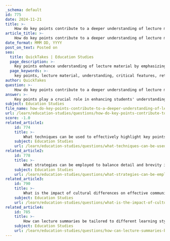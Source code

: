 ```yaml
---
_schema: default
id: 775
date: 2024-11-21
title: >-
    How do key points contribute to a deeper understanding of lecture material?
article_title: >-
    How do key points contribute to a deeper understanding of lecture material?
date_format: MMM DD, YYYY
post_on_text: Posted on
seo:
  title: QuickTakes | Education Studies
  page_description: >-
    Key points enhance understanding of lecture material by emphasizing critical concepts, facilitating retention, reducing cognitive overload, encouraging active learning, providing reference for review, and promoting contextual understanding.
  page_keywords: >-
    key points, lecture material, understanding, critical features, retention, cognitive overload, active learning, review, contextual understanding, educational experience
author: QuickTakes
question: >-
    How do key points contribute to a deeper understanding of lecture material?
answer: >-
    Key points play a crucial role in enhancing students' understanding of lecture material by providing a structured framework that helps them focus on the most important concepts. Here are several ways in which key points contribute to a deeper understanding of lecture content:\n\n1. **Highlighting Critical Features**: By summarizing key points, instructors can emphasize critical features and relationships within the material. This approach aligns with Universal Design for Learning (UDL) principles, which suggest that reminding learners of previous concepts while introducing new ones can significantly aid comprehension (Goodwin University Institute for Learning Innovation).\n\n2. **Facilitating Retention**: Summarizing lecture content helps students distill complex information into manageable portions, making it easier to retain and recall during exams. Techniques such as the SQ3R method and Cornell note-taking system encourage students to synthesize critical points, enhancing their ability to remember and apply knowledge.\n\n3. **Reducing Cognitive Overload**: Lectures can often present a large volume of information, leading to cognitive overload. By focusing on key points, students can avoid feeling overwhelmed and instead concentrate on understanding the material at a deeper level. This selective approach allows for better engagement and retention of information.\n\n4. **Encouraging Active Learning**: Engaging students in summarizing key points during or after lectures reinforces learning outcomes. This active participation not only helps students internalize the material but also prepares them for upcoming topics, creating a continuous learning loop.\n\n5. **Providing a Reference for Review**: Well-organized lecture notes that capture key points serve as a valuable resource for students when studying. They can refer back to these notes to refresh their memory and clarify concepts that may not have been fully understood during the lecture.\n\n6. **Promoting Contextual Understanding**: Summarizing key points helps students contextualize new information within the broader framework of the course. This connection to prior knowledge enhances their ability to integrate and apply what they have learned.\n\nIn summary, focusing on key points during lectures not only aids in comprehension and retention but also fosters a more engaging and effective learning environment. By employing strategies that highlight these key concepts, educators can significantly enhance the educational experience for their students.
subject: Education Studies
file_name: how-do-key-points-contribute-to-a-deeper-understanding-of-lecture-material.md
url: /learn/education-studies/questions/how-do-key-points-contribute-to-a-deeper-understanding-of-lecture-material
score: -1.0
related_article1:
    id: 774
    title: >-
        What techniques can be used to effectively highlight key points during a lecture?
    subject: Education Studies
    url: /learn/education-studies/questions/what-techniques-can-be-used-to-effectively-highlight-key-points-during-a-lecture
related_article2:
    id: 778
    title: >-
        What strategies can be employed to balance detail and brevity in lecture summaries?
    subject: Education Studies
    url: /learn/education-studies/questions/what-strategies-can-be-employed-to-balance-detail-and-brevity-in-lecture-summaries
related_article3:
    id: 790
    title: >-
        What is the impact of cultural differences on effective communication in education?
    subject: Education Studies
    url: /learn/education-studies/questions/what-is-the-impact-of-cultural-differences-on-effective-communication-in-education
related_article4:
    id: 785
    title: >-
        How can lecture summaries be tailored to different learning styles?
    subject: Education Studies
    url: /learn/education-studies/questions/how-can-lecture-summaries-be-tailored-to-different-learning-styles
---
```


&nbsp;